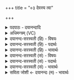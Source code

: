 +++
title = "०३ देवस्य त्वा"

+++
<details><summary>पदपाठः - दयानन्दादि</summary>

दे॒वस्य॑। त्वा॒। स॒वि॒तुः। प्र॒स॒व इति॑ प्रऽस॒वे। अ॒श्विनोः॑। बा॒हुभ्या॒मिति॑ बा॒हुऽभ्या॑म्। पू॒ष्णः। हस्ता॑भ्याम्। अ॒श्विनोः॑। भैष॑ज्येन। तेज॑से। ब्र॒ह्म॒व॒र्च॒सायेति॑ ब्रह्मऽवर्च॒साय॑। अ॒भि। सि॒ञ्चा॒मि॒। सर॑स्वत्यै। भैष॑ज्येन। वी॒र्या᳖य। अ॒न्नाद्या॒येत्य॒न्नऽअद्या॑य। अ॒भि। सि॒ञ्चा॒मि॒। इन्द्र॑स्य। इ॒न्द्रि॒येण॑। बला॑य। श्रि॒यै। यश॑से। अ॒भि। सि॒ञ्चा॒मि॒। ३।
</details>

<details><summary>अधिमन्त्रम् (VC)</summary>

- सभेशो देवता
- अश्विनावृषी
- निचृदतिधृतिः
- षड्जः
</details>

<details><summary>दयानन्द-सरस्वती (हि) - विषयः</summary>

फिर उसी विषय को अगले मन्त्र में कहा है ॥
</details>

<details><summary>दयानन्द-सरस्वती (हि) - पदार्थः</summary>

पदार्थान्वयभाषाः -  हे शुभ लक्षणों से युक्त पुरुष ! (सवितुः) सकल ऐश्वर्य के अधिष्ठाता (देवस्य) सब ओर से प्रकाशमान जगदीश्वर के (प्रसवे) उत्पन्न किये हुए जगत् में (अश्विनोः) सम्पूर्ण विद्या में व्याप्त अध्यापक और उपदेशक के (बाहुभ्याम्) बल और पराक्रम से (पूष्णः) पूर्ण बलवाले वायुवत् वर्त्तमान पुरुष के (हस्ताभ्याम्) उत्साह और पुरुषार्थ से (अश्विनोः) वैद्यक विद्या में व्याप्त पढ़ाने और ओषधि करनेहारे के (भैषज्येन) वैद्यकपन से (तेजसे) प्रगल्भता के लिये (ब्रह्मवर्चसाय) वेदों के पढ़ने के लिये (त्वा) तुझ को राज प्रजाजन मैं (अभि, षिञ्चामि) अभिषेक करता हूँ (भैषज्येन) ओषधियों के भाव से (सरस्वत्यै) अच्छे प्रकार शिक्षा की हुई वाणी (वीर्याय) पराक्रम और (अन्नाद्याय) अन्नादि की प्राप्ति के लिये (अभि, षिञ्चामि) अभिषेक करता हूँ (इन्द्रस्य) परम ऐश्वर्य्यवाले के (इन्द्रियेण) धन से (बलाय) पुष्ट होने (श्रियै) सुशोभायुक्त राजलक्ष्मी और (यशसे) पुण्य कीर्ति के लिये (अभि, षिञ्चामि) अभिषेक करता हूँ ॥३ ॥
</details>

<details><summary>दयानन्द-सरस्वती (हि) - भावार्थः</summary>

भावार्थभाषाः -  सब मनुष्यों को योग्य है कि इस जगत् में धर्मयुक्त कर्मों का प्रकाश करने के लिये शुभ गुण, कर्म और स्वभाववाले जन को राज्य पालन करने के लिये अधिकार देवें ॥३ ॥
</details>

<details><summary>दयानन्द-सरस्वती (सं) - विषयः</summary>

पुनस्तमेव विषयमाह ॥
</details>

<details><summary>दयानन्द-सरस्वती (सं) - पदार्थः</summary>

पदार्थान्वयभाषाः -  हे शुभलक्षणान्वित पुरुष ! सवितुर्देवस्येश्वरस्य प्रसवेऽश्विनोर्बाहुभ्यां पूष्णो हस्ताभ्यामश्विनोर्भैषज्येन तेजसे ब्रह्मवर्चसाय त्वा राजप्रजाजनोऽहमभिषिञ्चामि भैषज्येन सरस्वत्यै वीर्य्यायान्नाद्यायाऽभिषिञ्चामीन्द्रस्येन्द्रियेण बलाय श्रियै यशसेऽभिषिञ्चामि ॥३ ॥
</details>

<details><summary>दयानन्द-सरस्वती (सं) - भावार्थः</summary>

भावार्थभाषाः -  जनैरत्र जगति धर्म्यकर्मप्रकाशकरणाय शुभगुणकर्मस्वभावो जनो राज्यपालनायाऽधिकर्त्तव्यः ॥३ ॥
</details>

<details><summary>सविता जोशी ← दयानन्दः (म) - भावार्थः</summary>

भावार्थभाषाः -  सर्व माणसांनी या जगात धर्मयुक्त कर्माचा फैलाव व्हावा यासाठी शुभ गुण, कर्म, स्वभाव असणाऱ्या माणसांना राज्यपालनाचा अधिकार द्यावा.
</details>